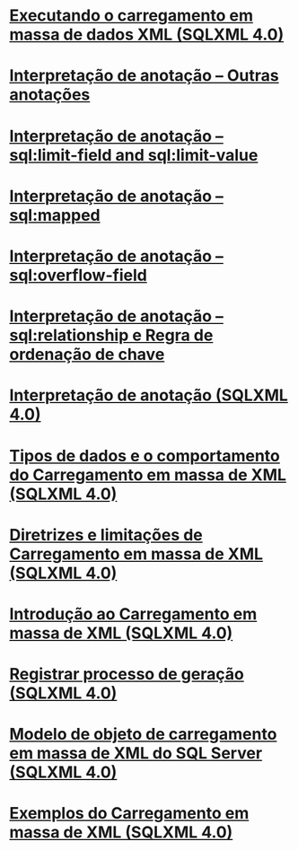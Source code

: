 # [Executando o carregamento em massa de dados XML (SQLXML 4.0)](performing-bulk-load-of-xml-data-sqlxml-4-0.md)

# [Interpretação de anotação – Outras anotações](annotation-interpretation-other-annotations.md)
# [Interpretação de anotação – sql:limit-field and sql:limit-value](annotation-interpretation-sql-limit-field-and-sql-limit-value.md)
# [Interpretação de anotação – sql:mapped](annotation-interpretation-sql-mapped.md)
# [Interpretação de anotação – sql:overflow-field](annotation-interpretation-sql-overflow-field.md)
# [Interpretação de anotação – sql:relationship e Regra de ordenação de chave](annotation-interpretation-sql-relationship-and-key-ordering-rule.md)
# [Interpretação de anotação (SQLXML 4.0)](annotation-interpretation-sqlxml-4-0.md)
# [Tipos de dados e o comportamento do Carregamento em massa de XML (SQLXML 4.0)](data-types-and-xml-bulk-load-behavior-sqlxml-4-0.md)
# [Diretrizes e limitações de Carregamento em massa de XML (SQLXML 4.0)](guidelines-and-limitations-of-xml-bulk-load-sqlxml-4-0.md)
# [Introdução ao Carregamento em massa de XML (SQLXML 4.0)](introduction-to-xml-bulk-load-sqlxml-4-0.md)
# [Registrar processo de geração (SQLXML 4.0)](record-generation-process-sqlxml-4-0.md)
# [Modelo de objeto de carregamento em massa de XML do SQL Server (SQLXML 4.0)](sql-server-xml-bulk-load-object-model-sqlxml-4-0.md)
# [Exemplos do Carregamento em massa de XML (SQLXML 4.0)](xml-bulk-load-examples-sqlxml-4-0.md)
